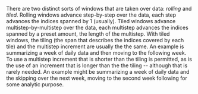 There are two distinct sorts of windows that are taken over data: _rolling_ and _tiled_.  Rolling windows advance step-by-step over the data, each step advances the indices spanned by 1 (usually).  Tiled windows advance multistep-by-multistep over the data, each multistep advances the indices spanned by a preset amount, the length of the multistep.  With tiled windows, the tiling (the span that describes the indices covered by each tile) and the multistep increment are usually the the same. An example is summarizing a week of daily data and then moving to the following week.  To use a multistep increment that is shorter than the tiling is permitted, as is the use of an increment that is longer than the the tiling -- although that is rarely needed.  An example might be summarizing a week of daily data and the skipping over the next week, moving to the second week following for some analytic purpose.



